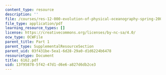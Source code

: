 ```yaml
---
content_type: resource
description: ''
file: /courses/res-12-000-evolution-of-physical-oceanography-spring-2007/13f958785f4247d1d6e6a827d6db2ce3_6162.pdf
file_type: application/pdf
learning_resource_types: []
license: https://creativecommons.org/licenses/by-nc-sa/4.0/
ocw_type: OCWFile
parent_title: Part 1
parent_type: SupplementalResourceSection
parent_uid: 03f431be-5ea1-6d28-29a0-d1d6224b6478
resourcetype: Document
title: 6162.pdf
uid: 13f95878-5f42-47d1-d6e6-a827d6db2ce3
---
```

